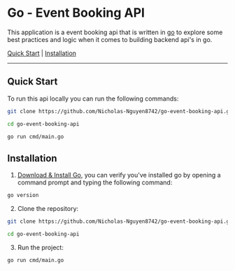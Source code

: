 # Go - Event Booking API
This application is a event booking api that is written in [go](https://go.dev/) to explore some best practices and logic when it comes to building backend api's in go. 

[Quick Start](#quick-start) | [Installation](#installation)

___

## Quick Start

To run this api locally you can run the following commands:

```bash
git clone https://github.com/Nicholas-Nguyen8742/go-event-booking-api.git

cd go-event-booking-api

go run cmd/main.go
```

## Installation

1. [Download & Install Go](https://go.dev/doc/install), you can verify you've installed go by opening a command prompt and typing the following command:

```bash
go version
```

2. Clone the repository:

```bash
git clone https://github.com/Nicholas-Nguyen8742/go-event-booking-api.git

cd go-event-booking-api
```

3. Run the project:

```bash
go run cmd/main.go
```



